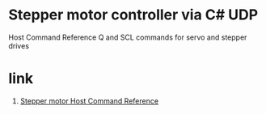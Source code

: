 # Stepper motor controller via C# UDP
Host Command Reference
Q and SCL commands for servo and stepper drives

# link

1. [Stepper motor Host Command Reference](https://www.applied-motion.com/sites/default/files/Host-Command-Reference_920-0002P.PDF)